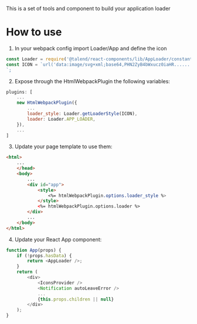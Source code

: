 This is a set of tools and component to build your application loader

# How to use

1. In your webpack config import Loader/App and define the icon

```javascript
const Loader = require('@talend/react-components/lib/AppLoader/constant').default;
const ICON = `url('data:image/svg+xml;base64,PHN2ZyB4bWxucz0iaHR......')`;
`;
```

2. Expose through the HtmlWebpackPlugin the following variables:

```javascript
plugins: [
    ...
    new HtmlWebpackPlugin({
        ...
        loader_style: Loader.getLoaderStyle(ICON),
        loader: Loader.APP_LOADER,
    }),
    ...
]
```


3. Update your page template to use them:

```html
<html>
    ...
    </head>
    <body>
        ...
        <div id="app">
            <style>
                <%= htmlWebpackPlugin.options.loader_style %>
            </style>
            <%= htmlWebpackPlugin.options.loader %>
        </div>
        ...
    </body>
</html>
```

4. Update your React App component:

```javascript
function App(props) {
    if (!props.hasData) {
        return <AppLoader />;
    }
    return (
        <div>
            <IconsProvider />
            <Notification autoLeaveError />
            ...
            {this.props.children || null}
        </div>
    );
}
```
